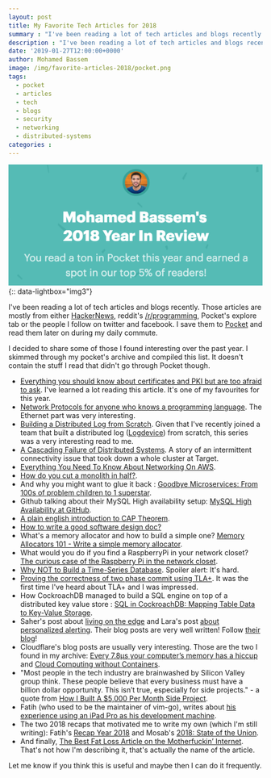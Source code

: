 ```yaml
---
layout: post
title: My Favorite Tech Articles for 2018
summary : "I've been reading a lot of tech articles and blogs recently. In this post, I'll share some of those I found interesting over the past year."
description : "I've been reading a lot of tech articles and blogs recently. In this post, I'll share some of those I found interesting over the past year."
date: '2019-01-27T12:00:00+0000'
author: Mohamed Bassem
image: /img/favorite-articles-2018/pocket.png
tags:
  - pocket
  - articles
  - tech
  - blogs
  - security
  - networking
  - distributed-systems
categories :
---
```


[![Pocket](/img/favorite-articles-2018/pocket.png)](/img/favorite-articles-2018/pocket.png){:: data-lightbox="img3"}

 I've been reading a lot of tech articles and blogs recently. Those articles are mostly from either [HackerNews](https://news.ycombinator.com/), reddit's [/r/programming](https://www.reddit.com/r/programming/), Pocket's explore tab or the people I follow on twitter and facebook. I save them to [Pocket](http://getpocket.com) and read them later on during my daily commute.

I decided to share some of those I found interesting over the past year. I skimmed through my pocket's archive and compiled this list. It doesn't contain the stuff I read that didn't go through Pocket though.

- [Everything you should know about certificates and PKI but are too afraid to ask](https://smallstep.com/blog/everything-pki.html). I've learned a lot reading this article. It's one of my favourites for this year.
- [Network Protocols for anyone who knows a programming language](https://www.destroyallsoftware.com/compendium/network-protocols?share_key=97d3ba4c24d21147). The Ethernet part was very interesting.
- [Building a Distributed Log from Scratch](https://bravenewgeek.com/building-a-distributed-log-from-scratch-part-1-storage-mechanics/). Given that I've recently joined a team that built a distributed log ([Logdevice](https://github.com/facebookincubator/LogDevice)) from scratch, this series was a very interesting read to me.
- [A Cascading Failure of Distributed Systems](https://medium.com/@daniel.p.woods/on-infrastructure-at-scale-a-cascading-failure-of-distributed-systems-7cff2a3cd2df). A story of an intermittent connectivity issue that took down a whole cluster at Target.
- [Everything You Need To Know About Networking On AWS](https://grahamlyons.com/article/everything-you-need-to-know-about-networking-on-aws).
- [How do you cut a monolith in half?](https://programmingisterrible.com/post/162346490883/how-do-you-cut-a-monolith-in-half).
- And why you might want to glue it back : [Goodbye Microservices: From 100s of problem children to 1 superstar](https://segment.com/blog/goodbye-microservices/).
- Github talking about their MySQL High availability setup: [MySQL High Availability at GitHub](https://githubengineering.com/mysql-high-availability-at-github/).
- [A plain english introduction to CAP Theorem](http://ksat.me/a-plain-english-introduction-to-cap-theorem/).
- [How to write a good software design doc?](https://medium.freecodecamp.org/how-to-write-a-good-software-design-document-66fcf019569c)
- What's a memory allocator and how to build a simple one? [Memory Allocators 101 - Write a simple memory allocator](https://arjunsreedharan.org/post/148675821737/memory-allocators-101-write-a-simple-memory).
- What would you do if you find a RaspberryPi in your network closet? [The curious case of the Raspberry Pi in the network closet](https://blog.haschek.at/2018/the-curious-case-of-the-RasPi-in-our-network.html).
- [Why NOT to Build a Time-Series Database](https://www.outlyer.com/blog/why-not-to-build-a-time-series-database/). Spoiler alert: It's hard.
- [Proving the correctness of two phase commit using TLA+](http://muratbuffalo.blogspot.com/2018/12/2-phase-commit-and-beyond.html). It was the first time I've heard about TLA+ and I was impressed.
- How CockroachDB managed to build a SQL engine on top of a distributed key value store : [SQL in CockroachDB: Mapping Table Data to Key-Value Storage](https://www.cockroachlabs.com/blog/sql-in-cockroachdb-mapping-table-data-to-key-value-storage/).
- Saher's post about [living on the edge](https://medium.com/whizardry/living-on-the-edge-node-456a8e969860) and Lara's post [about personalized alerting](https://medium.com/whizardry/an-error-alerting-system-of-ones-own-d3850781ca18). Their blog posts are very well written! Follow [their blog](https://medium.com/whizardry)!
- Cloudflare's blog posts are usually very interesting. Those are the two I found in my archive: [Every 7.8μs your computer’s memory has a hiccup](https://blog.cloudflare.com/every-7-8us-your-computers-memory-has-a-hiccup/) and [Cloud Computing without Containers](https://blog.cloudflare.com/cloud-computing-without-containers/).
- "Most people in the tech industry are brainwashed by Silicon Valley group think. These people believe that every business must have a billion dollar opportunity. This isn’t true, especially for side projects." - a quote from [How I Built A $5,000 Per Month Side Project](https://campfirelabs.co/blog-1/2019/1/10/how-i-built-a-5000-per-month-side-project).
- Fatih (who used to be the maintainer of vim-go), writes about [his experience using an iPad Pro as his development machine](https://arslan.io/2019/01/07/using-the-ipad-pro-as-my-development-machine/).
- The two 2018 recaps that motivated me to write my own (which I'm still writing): Fatih's [Recap Year 2018](https://arslan.io/2018/12/29/recap-year-2018/) and Mosab's [2018: State of the Union](https://medium.com/@mos3abof/2018-state-of-the-union-f71deb220447).
- And finally, [The Best Fat Loss Article on the Motherfuckin’ Internet](http://physiqonomics.com/fat-loss/). That's not how I'm describing it, that's actually the name of the article.

Let me know if you think this is useful and maybe then I can do it frequently.